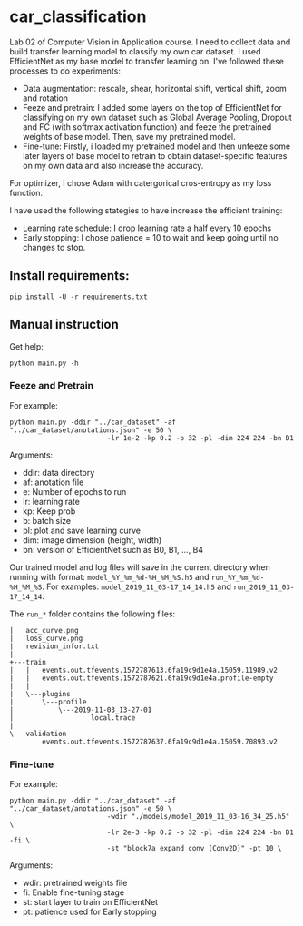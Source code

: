# car_classification
Lab 02 of Computer Vision in Application course. I need to collect data and build transfer learning model to classify my own car dataset. I used EfficientNet as my base model to transfer learning on. I've followed these processes to do experiments:
- Data augmentation: rescale, shear, horizontal shift, vertical shift, zoom and rotation
- Feeze and pretrain: I added some layers on the top of EfficientNet for classifying on my own dataset such as Global Average Pooling, Dropout and FC (with softmax activation function) and feeze the pretrained weights of base model. Then, save my pretrained model.
- Fine-tune: Firstly, i loaded my pretrained model and then unfeeze some later layers of base model to retrain to obtain dataset-specific features on my own data and also increase the accuracy.

For optimizer, I chose Adam with catergorical cros-entropy as my loss function.

I have used the following stategies to have increase the efficient training:
- Learning rate schedule: I drop learning rate a half every 10 epochs
- Early stopping: I chose patience = 10 to wait and keep going until no changes to stop.

## Install requirements:
```
pip install -U -r requirements.txt
```

## Manual instruction
Get help:
```
python main.py -h
```

### Feeze and Pretrain

For example:
```
python main.py -ddir "../car_dataset" -af "../car_dataset/anotations.json" -e 50 \
                        -lr 1e-2 -kp 0.2 -b 32 -pl -dim 224 224 -bn B1
```

Arguments:
- ddir: data directory
- af: anotation file
- e: Number of epochs to run
- lr: learning rate
- kp: Keep prob
- b: batch size
- pl: plot and save learning curve
- dim: image dimension (height, width)
- bn: version of EfficientNet such as B0, B1, ..., B4

Our trained model and log files will save in the current directory when running with format: `model_%Y_%m_%d-%H_%M_%S.h5` and `run_%Y_%m_%d-%H_%M_%S`. For examples: `model_2019_11_03-17_14_14.h5` and `run_2019_11_03-17_14_14`.

The `run_*` folder contains the following files:
```
|   acc_curve.png
|   loss_curve.png
|   revision_infor.txt
|
+---train
|   |   events.out.tfevents.1572787613.6fa19c9d1e4a.15059.11989.v2
|   |   events.out.tfevents.1572787621.6fa19c9d1e4a.profile-empty
|   |
|   \---plugins
|       \---profile
|           \---2019-11-03_13-27-01
|                   local.trace
|
\---validation
        events.out.tfevents.1572787637.6fa19c9d1e4a.15059.70893.v2

```

### Fine-tune

For example:
```
python main.py -ddir "../car_dataset" -af "../car_dataset/anotations.json" -e 50 \
                        -wdir "./models/model_2019_11_03-16_34_25.h5" \
                        -lr 2e-3 -kp 0.2 -b 32 -pl -dim 224 224 -bn B1 -fi \
                        -st "block7a_expand_conv (Conv2D)" -pt 10 \
```

Arguments:
- wdir: pretrained weights file
- fi: Enable fine-tuning stage
- st: start layer to train on EfficientNet
- pt: patience used for Early stopping

